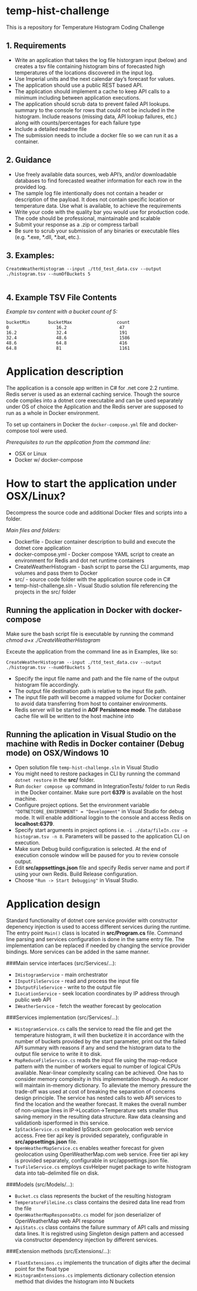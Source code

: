 # temp-hist-challenge
This is a repository for Temperature Histogram Coding Challenge

## 1. Requirements

* Write an application that takes the log file historgram input (below) and creates a tsv file containing histogram bins of forecasted high temperatures of the locations discovered in the input log.
* Use Imperial units and the next calendar day’s forecast for values.
* The application should use a public REST based API.
* The application should implement a cache to keep API calls to a minimum including between application executions.
* The application should scrub data to prevent failed API lookups.
summary to the console for rows that could not be included in the histogram. Include reasons (missing data, API lookup failures, etc.) along with counts/percentages for each failure type
* Include a detailed readme file
* The submission needs to include a docker file so we can run it as a container.

## 2. Guidance

* Use freely available data sources, web API’s, and/or downloadable databases to find forecasted weather information for each row in the provided log.
* The sample log file intentionally does not contain a header or description of the payload. It does not contain specific location or temperature data. Use what is available, to achieve the requirements
* Write your code with the quality bar you would use for production code. The code should be professional, maintainable and scalable
* Submit your response as a .zip or compress tarball
* Be sure to scrub your submission of any binaries or executable files (e.g. *.exe, *.dll, *.bat, etc.).

## 3. Examples:
```
CreateWeatherHistogram --input ./ttd_test_data.csv --output ./histogram.tsv --numOfBuckets 5


```
## 4. Example TSV File Contents
*Example tsv content with a bucket count of 5:*

~~~
bucketMin       bucketMax                 count
0                  16.2                    47
16.2               32.4                    191
32.4               48.6                    1586
48.6               64.8                    416
64.8               81                      1161
~~~

# Application description

The application is a console app written in C# for .net core 2.2 runtime.
Redis server is used as an external caching service.
Though the source code compiles into a dotnet core executable and can be used separately 
under OS of choice the Application and the Redis server are supposed to run as a whole in Docker environment.

To set up containers in Docker the `docker-compose.yml` file and docker-compose tool were used.

*Prerequisites to run the application from the command line:*

* OSX or Linux 
* Docker w/ docker-compose

# How to start the application under OSX/Linux?

Decompress the source code and additional Docker files and scripts into a folder.

*Main files and folders:*

* Dockerfile - Docker container description to build and execute the dotnet core application 
* docker-compose.yml - Docker compose YAML script to create an environment for Redis and dot net runtime containers
* CreateWeatherHistogram - bash script to parse the CLI arguments, map volumes and pass them to Docker 
* src/ - source code folder with the application source code in C#
* temp-hist-challenge.sln - Visual Studio solution file referencing the projects in the src/ folder

## Running the application in Docker with docker-compose

Make sure the bash script file is executable by running the command
*chmod a+x ./CreateWeatherHistogram*

Exceute the application from the command line as in Examples, like so:

```
CreateWeatherHistogram --input ./ttd_test_data.csv --output ./histogram.tsv --numOfBuckets 5

```

* Specify the input file name and path and the file name of the output histogram file accordingly.
* The output file destination path is relative to the input file path. 
* The input file path will become a mapped volume for Docker container to avoid data transferring from host to container environments.
* Redis server will be started in **AOF Persistence mode**. The database cache file will be written to the host machine into 

## Running the aplication in Visual Studio on the machine with Redis in Docker container (Debug mode) on OSX/Windows 10

* Open solution file `temp-hist-challenge.sln` in Visual Studio
* You might need to restore packages in CLI by running the command `dotnet restore` in the **src/** folder.
* Run `docker compose up` command in IntegrationTests/ folder to run Redis in the Docker container. Make sure port **6379** is available on the host machine.
* Configure project options. Set the environment variable `"DOTNETCORE_ENVIRONMENT" = "Development"` in Visual Studio for debug mode. It will enable additional loggin to the console and access Redis on **localhost:6379**.
* Specify start arguments in project options i.e. `-i ./data/fileIn.csv -o histogram.tsv -n 8`. Parameters will be passed to the application CLI on execution. 
* Make sure Debug build configuration is selected. At the end of execution console window will be paused for you to review console output.
* Edit **src/appsettings.json** file and specify Redis server name and port if using your own Redis. Build Release configuration.
* Choose `"Run -> Start Debugging"` in Visual Studio.

# Application design

Standard functionality of dotnet core service provider with constructor depenency injection is used to access different services during the runtime.
The entry point `Main()` class is located in **src/Program.cs** file. 
Command line parsing and services configuration is done in the same entry file.
The implementation can be replaced if needed by changing the service provider bindings. More services can be added in the same manner.

###Main service interfaces (src/Services/...):

* `IHistogramService` - main orchestrator
* `IInputFileService` - read and process the input file
* `IOutputFileService` - write to the output file
* `ILocationService` - seek location coordinates by IP address through public web API
* `IWeatherService` - fetch the weather forecast by geolocation

###Services implementation (src/Services/...):

* `HistogramService.cs` calls the service to read the file and get the temperature histogram, it will then bucketize it in accordance with the number of buckets provided by the start parameter, print out the failed API summary with reasons if any and send the histogram data to the output file service to write it to disk.
* `MapReduceFileService.cs` reads the input file using the map-reduce pattern with the number of workers equal to number of logical CPUs available. Near-linear complexity scaling can be achieved. One has to consider memory complexity in this implementation though. As reducer will maintain in-memory dictionary. To alleviate the memory pressure the trade-off was  used at cost of breaking the separation of concerns design principle. The service has nested calls to web API services to find the location and the weather forecast. It makes the overall number of non-unique lines in IP->Location->Temperature sets smaller thus saving memory in the resulting data structure. Raw data cleansing and validationb isperformed in this service.
* `IpStackService.cs` enabled IpStack.com geolocation web service access. Free tier api key is provided separately, configurable in **src/appsettings.json** file. 
* `OpenWeatherMapService.cs` enables weather forecast for given geolocation using OpenWeatherMap.com web service. Free tier api key is provided separately, configurable in src/appsettings.json file.
* `TsvFileService.cs` employs csvHelper nuget package to write histogram data into tab-delimited file on disk.

###Models (src/Models/...):
* `Bucket.cs` class represents the bucket of the resulting histogram
* `TemperatureFileLine.cs` class contains the desired data line read from the file
* `OpenWeatherMapResponseDto.cs` model for json deserializer of OpenWeatherMap web API response
* `ApiStats.cs` class contains the failure summary of API calls and missing data lines. It is registred using Singleton design pattern and accessed via constructor dependency injection by different services.

###Extension methods (src/Extensions/...):
* `FloatExtensions.cs` implements the truncation of digits after the decimal point for the float type
* `HistogramEntensions.cs` implements dictionary collection etension method that divides the histogram into N buckets 






